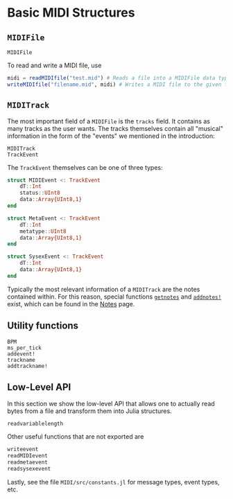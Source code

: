 # Basic MIDI Structures

## `MIDIFile`
```@docs
MIDIFile
```

To read and write a MIDI file, use
```julia
midi = readMIDIfile("test.mid") # Reads a file into a MIDIFile data type
writeMIDIfile("filename.mid", midi) # Writes a MIDI file to the given filename
```

## `MIDITrack`
The most important field of a `MIDIFile` is the `tracks` field. It contains as
many tracks as the user wants. The tracks themselves contain all "musical" information
in the form of the "events" we mentioned in the introduction:
```@docs
MIDITrack
TrackEvent
```
The `TrackEvent` themselves can be one of three types:
```julia
struct MIDIEvent <: TrackEvent
    dT::Int
    status::UInt8
    data::Array{UInt8,1}
end

struct MetaEvent <: TrackEvent
    dT::Int
    metatype::UInt8
    data::Array{UInt8,1}
end

struct SysexEvent <: TrackEvent
    dT::Int
    data::Array{UInt8,1}
end
```

Typically the most relevant information of a `MIDITrack` are the notes contained within.
For this reason, special functions [`getnotes`](@ref) and [`addnotes!`](@ref) exist, which can be found in the [Notes](notes) page.

## Utility functions
```@docs
BPM
ms_per_tick
addevent!
trackname
addtrackname!
```


## Low-Level API
In this section we show the low-level API that allows one to actually read
bytes from a file and transform them into Julia structures.

```@docs
readvariablelength
```
Other useful functions that are not exported are
```julia
writeevent
readMIDIevent
readmetaevent
readsysexevent
```
Lastly, see the file `MIDI/src/constants.jl` for message types, event types, etc.
